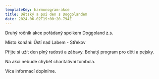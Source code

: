 ```yaml
---
templateKey: harmonogram-akce
title: Dětský a psí den s Doggolandem
date: 2024-06-02T19:00:20.794Z
---
```

Druhý ročník akce pořádaný spolkem Doggoland z.s.

Místo konání: Ústí nad Labem - Střekov

Přijte si užít den plný radosti a zábavy. Bohatý program pro děti a pejsky. 

Na akci nebude chybět charitativní tombola. 

Více informací doplníme.